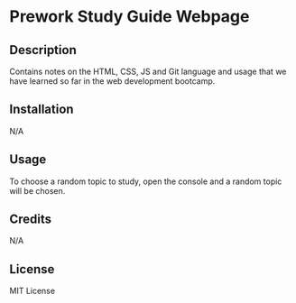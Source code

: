 # Prework Study Guide Webpage

## Description

Contains notes on the HTML, CSS, JS and Git language and usage that we have learned so far in the web development bootcamp. 

## Installation

N/A

## Usage

To choose a random topic to study, open the console and a random topic will be chosen.

## Credits

N/A

## License

MIT License